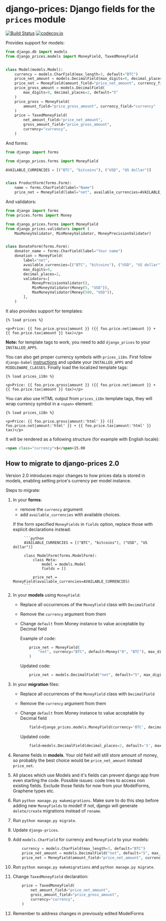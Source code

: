 django-prices: Django fields for the `prices` module
====================================================

[![Build Status](https://secure.travis-ci.org/mirumee/django-prices.png)](https://travis-ci.org/mirumee/django-prices) [![codecov.io](https://img.shields.io/codecov/c/github/mirumee/django-prices/master.svg)](http://codecov.io/github/mirumee/django-prices?branch=master)

Provides support for models:

```python
from django.db import models
from django_prices.models import MoneyField, TaxedMoneyField


class Model(models.Model):
    currency = models.CharField(max_length=3, default="BTC")
    price_net_amount = models.DecimalField(max_digits=9, decimal_places=2, default="5")
    price_net = MoneyField(amount_field="price_net_amount", currency_field="currency")
    price_gross_amount = models.DecimalField(
        max_digits=9, decimal_places=2, default="5"
    )
    price_gross = MoneyField(
        amount_field="price_gross_amount", currency_field="currency"
    )
    price = TaxedMoneyField(
        net_amount_field="price_net_amount",
        gross_amount_field="price_gross_amount",
        currency="currency",
    )
```

And forms:

```python
from django import forms

from django_prices.forms import MoneyField

AVAILABLE_CURRENCIES = [("BTC", "bitcoins"), ("USD", "US dollar")]


class ProductForm(forms.Form):
    name = forms.CharField(label="Name")
    price_net = MoneyField(label="net", available_currencies=AVAILABLE_CURRENCIES)
```

And validators:

```python
from django import forms
from prices.forms import Money

from django_prices.forms import MoneyField
from django_prices.validators import (
    MaxMoneyValidator, MinMoneyValidator, MoneyPrecisionValidator)


class DonateForm(forms.Form):
    donator_name = forms.CharField(label="Your name")
    donation = MoneyField(
        label="net",
        available_currencies=[("BTC", "bitcoins"), ("USD", "US dollar")],
        max_digits=9,
        decimal_places=2,
        validators=[
            MoneyPrecisionValidator(),
            MinMoneyValidator(Money(5, "USD")),
            MaxMoneyValidator(Money(500, "USD")),
        ],
    )
```

It also provides support for templates:

```html+django
{% load prices %}

<p>Price: {{ foo.price.gross|amount }} ({{ foo.price.net|amount }} + {{ foo.price.tax|amount }} tax)</p>
```

**Note:** for template tags to work, you need to add `django_prices` to your `INSTALLED_APPS`.

You can also get proper currency symbols with `prices_i18n`. First follow `django-babel` [instructions](https://github.com/python-babel/django-babel/#using-the-middleware) and update your `INSTALLED_APPS` and `MIDDLEWARE_CLASSES`. Finally load the localized template tags:

```html+django
{% load prices_i18n %}

<p>Price: {{ foo.price.gross|amount }} ({{ foo.price.net|amount }} + {{ foo.price.tax|amount }} tax)</p>
```

You can also use HTML output from `prices_i18n` template tags, they will wrap currency symbol in a `<span>` element:

```html+django
{% load prices_i18n %}

<p>Price: {{ foo.price.gross|amount:'html' }} ({{ foo.price.net|amount:'html' }} + {{ foo.price.tax|amount:'html' }} tax)</p>
```

It will be rendered as a following structure (for example with English locale):

```html
<span class="currency">$</span>15.00
```

## How to migrate to django-prices 2.0

Version 2.0 introduces major changes to how prices data is stored in models, enabling setting price's currency per model instance.

Steps to migrate:

1. In your **forms**:
    * remove the `currency` argument
    * add `available_currencies` with available choices.

    If the form specified `MoneyFields` in `fields` option, replace those with explicit declarations instead:

            ```python
            AVAILABLE_CURRENCIES = [("BTC", "bitcoins"), ("USD", "US dollar")]

            class ModelForm(forms.ModelForm):
                class Meta:
                    model = models.Model
                    fields = []

                price_net = MoneyField(available_currencies=AVAILABLE_CURRENCIES)
            ```

1. In your **models** using `MoneyField`:
    * Replace all occurrences of the `MoneyField` class with `DecimalField`
    * Remove the `currency` argument from them
    * Change `default` from Money instance to value acceptable by Decimal field

        Example of code:
        ```python
            price_net = MoneyField(
                "net", currency="BTC", default=Money("0", "BTC"), max_digits=9, decimal_places=2
            )
        ```
        Updated code:
        ```python
            price_net = models.DecimalField("net", default="5", max_digits=9, decimal_places=2)
        ```

1. In your **migration** files:
    * Replace all occurrences of the `MoneyField` class with `DecimalField`
    * Remove the `currency` argument from them
    * Change `default` from Money instance to value acceptable by Decimal field

        ```python
            field=django_prices.models.MoneyField(currency='BTC', decimal_places=2, default='5', max_digits=9, verbose_name='net')
        ```
        Updated code:
        ```python
            field=models.DecimalField(decimal_places=2, default='5', max_digits=9, verbose_name='net')
        ```

1. Rename fields in **models**. Your old field will still store amount of money, so probably the best choice would be `price_net_amount` instead `price_net`.

1. All places which use Models and it's fields can prevent django app from even starting the code. Possible issues: code tries to access non existing fields. Exclude those fields for now from your ModelForms, Graphene types etc.

1. Run `python manage.py makemigrations`. Make sure to do this step before adding new `MoneyFields` to model! If not, django will generate `delete/create` migrations instead of `rename`.

1. Run `python manage.py migrate`.

1. Update `django-prices`.

1. Add `models.CharField` for currency and `MoneyField` to your models:

    ```python
        currency = models.CharField(max_length=3, default="BTC")
        price_net_amount = models.DecimalField("net", default="5", max_digits=9, decimal_places=2)
        price_net = MoneyField(amount_field="price_net_amount", currency_field="currency")
    ```

1. Run `python manage.py makemigrations` and `python manage.py migrate`.

1. Change `TaxedMoneyField` declaration:

    ```python
        price = TaxedMoneyField(
            net_amount_field="price_net_amount",
            gross_amount_field="price_gross_amount",
            currency="currency",
        )
    ```

1. Remember to address changes in previously edited ModelForms
